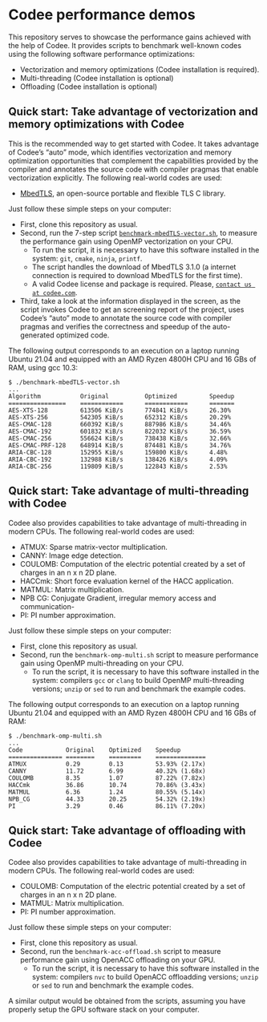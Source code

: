 # Codee performance demos

This repository serves to showcase the performance gains achieved with the help of Codee. It provides scripts to benchmark well-known codes using the following software performance optimizations:
* Vectorization and memory optimizations (Codee installation is required).
* Multi-threading (Codee installation is optional)
* Offloading (Codee installation is optional)

## Quick start: Take advantage of vectorization and memory optimizations with Codee
This is the recommended way to get started with Codee. It takes advantage of Codee’s “auto” mode, which identifies vectorization and memory optimization opportunities that complement the capabilities provided by the compiler and annotates the source code with compiler pragmas that enable vectorization explicitly. The following real-world codes are used:
* [MbedTLS](https://tls.mbed.org/), an open-source portable and flexible TLS C library.

Just follow these simple steps on your computer:
* First, clone this repository as usual.
* Second, run the 7-step script [`benchmark-mbedTLS-vector.sh`](benchmark-mbedTLS-vector.sh), to measure the performance gain using OpenMP vectorization on your CPU.
  * To run the script, it is necessary to have this software installed in the system: `git`, `cmake`, `ninja`, `printf`.
  * The script handles the download of MbedTLS 3.1.0 (a internet connection is required to download MbedTLS for the first time).
  * A valid Codee license and package is required. Please, [`contact us at codee.com`](https://www.codee.com/contact-us/).
* Third, take a look at the information displayed in the screen, as the script invokes Codee to get an screening report of the project, uses Codee’s “auto” mode to annotate the source code with compiler pragmas and verifies the correctness and speedup of the auto-generated optimized code.

The following output corresponds to an execution on a laptop running Ubuntu 21.04 and equipped with an AMD Ryzen 4800H CPU and 16 GBs of RAM, using gcc 10.3:

```
$ ./benchmark-mbedTLS-vector.sh
...
Algorithm           Original          Optimized         Speedup             
================    ============      ============      =======             
AES-XTS-128         613506 KiB/s      774841 KiB/s      26.30%              
AES-XTS-256         542305 KiB/s      652312 KiB/s      20.29%              
AES-CMAC-128        660392 KiB/s      887986 KiB/s      34.46%              
AES-CMAC-192        601832 KiB/s      822032 KiB/s      36.59%              
AES-CMAC-256        556624 KiB/s      738438 KiB/s      32.66%              
AES-CMAC-PRF-128    648914 KiB/s      874481 KiB/s      34.76%              
ARIA-CBC-128        152955 KiB/s      159800 KiB/s      4.48%              
ARIA-CBC-192        132988 KiB/s      138426 KiB/s      4.09%              
ARIA-CBC-256        119809 KiB/s      122843 KiB/s      2.53%  
```


## Quick start: Take advantage of multi-threading with Codee
Codee also provides capabilities to take advantage of multi-threading in modern CPUs. The following real-world codes are used:
* ATMUX: Sparse matrix-vector multiplication.
* CANNY: Image edge detection.
* COULOMB: Computation of the electric potential created by a set of charges in an n x n 2D plane.
* HACCmk: Short force evaluation kernel of the HACC application.
* MATMUL: Matrix multiplication.
* NPB CG: Conjugate Gradient, irregular memory access and communication-
* PI: PI number approximation.

Just follow these simple steps on your computer:
* First, clone this repository as usual.
* Second, run the `benchmark-omp-multi.sh` script to measure performance gain using OpenMP multi-threading on your CPU.
  * To run the script, it is necessary to have this software installed in the system: compilers `gcc` or `clang` to build OpenMP multi-threading versions; `unzip` or `sed` to run and benchmark the example codes.

The following output corresponds to an execution on a laptop running Ubuntu 21.04 and equipped with an AMD Ryzen 4800H CPU and 16 GBs of RAM:

```
$ ./benchmark-omp-multi.sh
...
Code           	Original    Optimized    Speedup
===============	========    =========    ==============
ATMUX           0.29        0.13         53.93% (2.17x)
CANNY           11.72       6.99         40.32% (1.68x)
COULOMB         8.35        1.07         87.22% (7.82x)
HACCmk          36.86       10.74        70.86% (3.43x)
MATMUL          6.36        1.24         80.55% (5.14x)
NPB_CG          44.33       20.25        54.32% (2.19x)
PI              3.29        0.46         86.11% (7.20x)
```


## Quick start: Take advantage of offloading with Codee
Codee also provides capabilities to take advantage of multi-threading in modern CPUs. The following real-world codes are used:
* COULOMB: Computation of the electric potential created by a set of charges in an n x n 2D plane.
* MATMUL: Matrix multiplication.
* PI: PI number approximation.

Just follow these simple steps on your computer:
* First, clone this repository as usual.
* Second, run the `benchmark-acc-offload.sh` script to measure performance gain using OpenACC offloading on your GPU.
  * To run the script, it is necessary to have this software installed in the system: compilers `nvc` to build OpenACC offloadding versions; `unzip` or `sed` to run and benchmark the example codes.

A similar output would be obtained from the scripts, assuming you have properly setup the GPU software stack on your computer.

